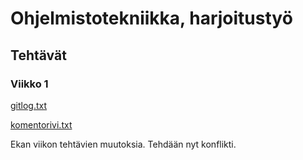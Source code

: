 
# Ohjelmistotekniikka, harjoitustyö

## Tehtävät

### Viikko 1

[gitlog.txt](https://github.com/jussinie/ot-harjoitustyo/blob/master/laskarit/viikko1/gitlog.txt)

[komentorivi.txt](https://github.com/jussinie/ot-harjoitustyo/blob/master/laskarit/viikko1/komentorivi.txt)

Ekan viikon tehtävien muutoksia.
Tehdään nyt konflikti.
 
